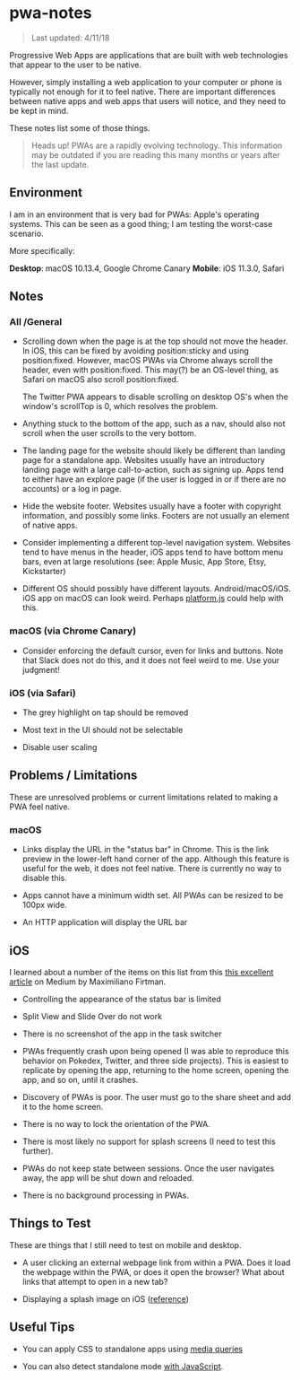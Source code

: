 # pwa-notes

> Last updated: 4/11/18

Progressive Web Apps are applications that are built with web technologies that
appear to the user to be native.

However, simply installing a web application to your computer or phone is
typically not enough for it to feel native. There are important differences
between native apps and web apps that users will notice, and they need to be
kept in mind.

These notes list some of those things.

> Heads up! PWAs are a rapidly evolving technology. This information may be outdated
> if you are reading this many months or years after the last update.

## Environment

I am in an environment that is very bad for PWAs: Apple's operating systems.
This can be seen as a good thing; I am testing the worst-case scenario.

More specifically:

**Desktop**:  macOS 10.13.4, Google Chrome Canary
**Mobile**: iOS 11.3.0, Safari

## Notes

### All /General

- Scrolling down when the page is at the top should not move the header. In
  iOS, this can be fixed by avoiding position:sticky and using position:fixed.
  However, macOS PWAs via Chrome always scroll the header, even with
  position:fixed. This may(?) be an OS-level thing, as Safari on macOS also
  scroll position:fixed.

  The Twitter PWA appears to disable scrolling on desktop OS's when the
  window's scrollTop is 0, which resolves the problem.
  
- Anything stuck to the bottom of the app, such as a nav, should also not
  scroll when the user scrolls to the very bottom.
  
- The landing page for the website should likely be different than landing
  page for a standalone app. Websites usually have an introductory
  landing page with a large call-to-action, such as signing up. Apps
  tend to either have an explore page (if the user is logged in or if
  there are no accounts) or a log in page.

- Hide the website footer. Websites usually have a footer with copyright
  information, and possibly some links. Footers are not usually an element
  of native apps.

- Consider implementing a different top-level navigation system. Websites
  tend to have menus in the header, iOS apps tend to have bottom menu
  bars, even at large resolutions (see: Apple Music, App Store, Etsy,
  Kickstarter)
 
 - Different OS should possibly have different layouts. Android/macOS/iOS.
  iOS app on macOS can look weird. Perhaps
  [platform.js](https://github.com/bestiejs/platform.js/) could help with this.

### macOS (via Chrome Canary)

- Consider enforcing the default cursor, even for links and buttons. Note
  that Slack does not do this, and it does not feel weird to me. Use
  your judgment!

### iOS (via Safari)

- The grey highlight on tap should be removed

- Most text in the UI should not be selectable

- Disable user scaling

## Problems / Limitations

These are unresolved problems or current limitations related to making a PWA
feel native.

### macOS

- Links display the URL in the "status bar" in Chrome. This is the link preview
  in the lower-left hand corner of the app. Although this feature is useful for
  the web, it does not feel native. There is currently no way to disable this.

- Apps cannot have a minimum width set. All PWAs can be resized to be 100px wide.

- An HTTP application will display the URL bar

## iOS

I learned about a number of the items on this list from this
[this excellent article](https://medium.com/@firt/progressive-web-apps-on-ios-are-here-d00430dee3a7)
on Medium by Maximiliano Firtman.

- Controlling the appearance of the status bar is limited

- Split View and Slide Over do not work

- There is no screenshot of the app in the task switcher

- PWAs frequently crash upon being opened (I was able to reproduce this behavior
  on Pokedex, Twitter, and three side projects). This is easiest to replicate
  by opening the app, returning to the home screen, opening the app, and so on,
  until it crashes.

- Discovery of PWAs is poor. The user must go to the share sheet and add
  it to the home screen.

- There is no way to lock the orientation of the PWA.

- There is most likely no support for splash screens (I need to test this further).

- PWAs do not keep state between sessions. Once the user navigates away,
  the app will be shut down and reloaded.

- There is no background processing in PWAs.

## Things to Test

These are things that I still need to test on mobile and desktop.

- A user clicking an external webpage link from within a PWA. Does it load the
  webpage within the PWA, or does it open the browser? What about links that
  attempt to open in a new tab?

- Displaying a splash image on iOS
  ([reference](https://developer.apple.com/library/content/documentation/AppleApplications/Reference/SafariWebContent/ConfiguringWebApplications/ConfiguringWebApplications.html))

## Useful Tips

- You can apply CSS to standalone apps using
  [media queries](https://gist.github.com/jamesplease/06a3c7da1ebf3c6e8d7b0ecc7e3a7a0d)

- You can also detect standalone mode
  [with JavaScript](https://stackoverflow.com/questions/21125337/how-to-detect-if-web-app-running-standalone-on-chrome-mobile?utm_medium=organic&utm_source=google_rich_qa&utm_campaign=google_rich_qa).